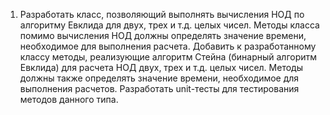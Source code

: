 1.	Разработать класс, позволяющий выполнять вычисления НОД по алгоритму Евклида для двух, трех и т.д. целых чисел.
Методы класса помимо вычисления НОД должны определять значение времени, необходимое для выполнения расчета. 
Добавить к разработанному классу методы, реализующие алгоритм Стейна (бинарный алгоритм Евклида) 
для расчета НОД двух, трех и т.д. целых чисел.
Методы должны также  определять значение времени, необходимое для выполнения расчетов. 
Разработать unit-тесты для тестирования методов данного типа.
